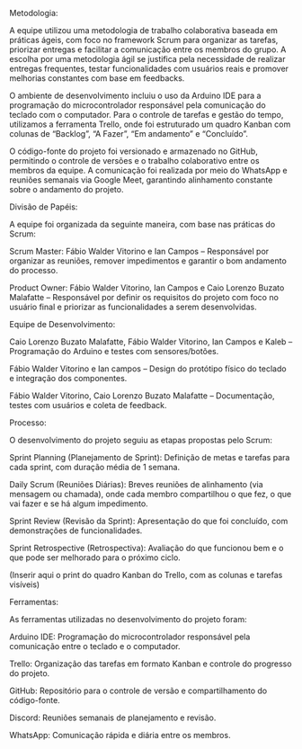 Metodologia:

A equipe utilizou uma metodologia de trabalho colaborativa baseada em práticas ágeis, com foco no framework Scrum para organizar as tarefas, priorizar entregas e facilitar a comunicação entre os membros do grupo. A escolha por uma metodologia ágil se justifica pela necessidade de realizar entregas frequentes, testar funcionalidades com usuários reais e promover melhorias constantes com base em feedbacks.

O ambiente de desenvolvimento incluiu o uso da Arduino IDE para a programação do microcontrolador responsável pela comunicação do teclado com o computador. Para o controle de tarefas e gestão do tempo, utilizamos a ferramenta Trello, onde foi estruturado um quadro Kanban com colunas de “Backlog”, “A Fazer”, “Em andamento” e “Concluído”.

O código-fonte do projeto foi versionado e armazenado no GitHub, permitindo o controle de versões e o trabalho colaborativo entre os membros da equipe. A comunicação foi realizada por meio do WhatsApp e reuniões semanais via Google Meet, garantindo alinhamento constante sobre o andamento do projeto.

Divisão de Papéis:

A equipe foi organizada da seguinte maneira, com base nas práticas do Scrum:

Scrum Master: Fábio Walder Vitorino e Ian Campos – Responsável por organizar as reuniões, remover impedimentos e garantir o bom andamento do processo.

Product Owner: Fábio Walder Vitorino, Ian Campos e Caio Lorenzo Buzato Malafatte – Responsável por definir os requisitos do projeto com foco no usuário final e priorizar as funcionalidades a serem desenvolvidas.

Equipe de Desenvolvimento:

Caio Lorenzo Buzato Malafatte, Fábio Walder Vitorino, Ian Campos e Kaleb – Programação do Arduino e testes com sensores/botões.

Fábio Walder Vitorino e Ian campos – Design do protótipo físico do teclado e integração dos componentes.

Fábio Walder Vitorino, Caio Lorenzo Buzato Malafatte – Documentação, testes com usuários e coleta de feedback.

Processo:

O desenvolvimento do projeto seguiu as etapas propostas pelo Scrum:

Sprint Planning (Planejamento de Sprint): Definição de metas e tarefas para cada sprint, com duração média de 1 semana.

Daily Scrum (Reuniões Diárias): Breves reuniões de alinhamento (via mensagem ou chamada), onde cada membro compartilhou o que fez, o que vai fazer e se há algum impedimento.

Sprint Review (Revisão da Sprint): Apresentação do que foi concluído, com demonstrações de funcionalidades.

Sprint Retrospective (Retrospectiva): Avaliação do que funcionou bem e o que pode ser melhorado para o próximo ciclo.

(Inserir aqui o print do quadro Kanban do Trello, com as colunas e tarefas visíveis)

Ferramentas:

As ferramentas utilizadas no desenvolvimento do projeto foram:

Arduino IDE: Programação do microcontrolador responsável pela comunicação entre o teclado e o computador.

Trello: Organização das tarefas em formato Kanban e controle do progresso do projeto.

GitHub: Repositório para o controle de versão e compartilhamento do código-fonte.

Discord: Reuniões semanais de planejamento e revisão.

WhatsApp: Comunicação rápida e diária entre os membros.
